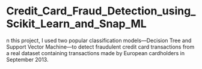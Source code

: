 # Credit_Card_Fraud_Detection_using_Scikit_Learn_and_Snap_ML
n this project, I used two popular classification models—Decision Tree and Support Vector Machine—to detect fraudulent credit card transactions from a real dataset containing transactions made by European cardholders in September 2013.
